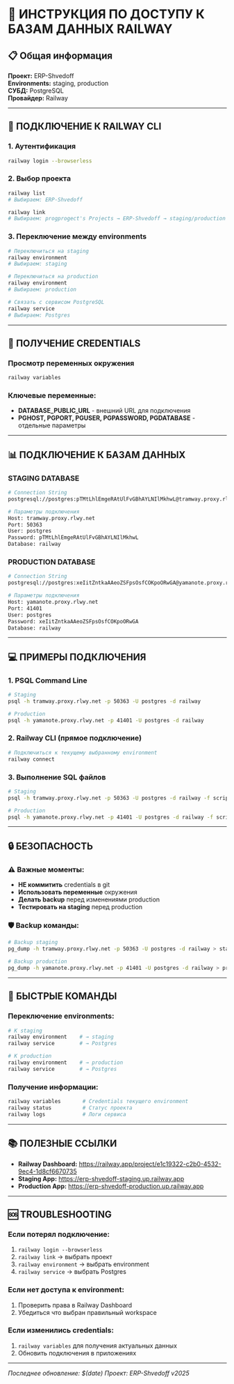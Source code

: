 # 🚂 ИНСТРУКЦИЯ ПО ДОСТУПУ К БАЗАМ ДАННЫХ RAILWAY

## 📋 Общая информация

**Проект:** ERP-Shvedoff  
**Environments:** staging, production  
**СУБД:** PostgreSQL  
**Провайдер:** Railway

---

## 🔑 ПОДКЛЮЧЕНИЕ К RAILWAY CLI

### 1. Аутентификация
```bash
railway login --browserless
```

### 2. Выбор проекта
```bash
railway list
# Выбираем: ERP-Shvedoff

railway link
# Выбираем: progprogect's Projects → ERP-Shvedoff → staging/production → Postgres
```

### 3. Переключение между environments
```bash
# Переключиться на staging
railway environment
# Выбираем: staging

# Переключиться на production  
railway environment
# Выбираем: production

# Связать с сервисом PostgreSQL
railway service
# Выбираем: Postgres
```

---

## 🔧 ПОЛУЧЕНИЕ CREDENTIALS

### Просмотр переменных окружения
```bash
railway variables
```

### Ключевые переменные:
- **DATABASE_PUBLIC_URL** - внешний URL для подключения
- **PGHOST, PGPORT, PGUSER, PGPASSWORD, PGDATABASE** - отдельные параметры

---

## 📊 ПОДКЛЮЧЕНИЕ К БАЗАМ ДАННЫХ

### STAGING DATABASE
```bash
# Connection String
postgresql://postgres:pTMtLhlEmgeRAtUlFvGBhAYLNIlMkhwL@tramway.proxy.rlwy.net:50363/railway

# Параметры подключения
Host: tramway.proxy.rlwy.net
Port: 50363  
User: postgres
Password: pTMtLhlEmgeRAtUlFvGBhAYLNIlMkhwL
Database: railway
```

### PRODUCTION DATABASE
```bash
# Connection String
postgresql://postgres:xeIitZntkaAAeoZSFpsOsfCOKpoORwGA@yamanote.proxy.rlwy.net:41401/railway

# Параметры подключения
Host: yamanote.proxy.rlwy.net
Port: 41401
User: postgres  
Password: xeIitZntkaAAeoZSFpsOsfCOKpoORwGA
Database: railway
```

---

## 💻 ПРИМЕРЫ ПОДКЛЮЧЕНИЯ

### 1. PSQL Command Line
```bash
# Staging
psql -h tramway.proxy.rlwy.net -p 50363 -U postgres -d railway

# Production
psql -h yamanote.proxy.rlwy.net -p 41401 -U postgres -d railway
```

### 2. Railway CLI (прямое подключение)
```bash
# Подключиться к текущему выбранному environment
railway connect
```

### 3. Выполнение SQL файлов
```bash
# Staging
psql -h tramway.proxy.rlwy.net -p 50363 -U postgres -d railway -f script.sql

# Production  
psql -h yamanote.proxy.rlwy.net -p 41401 -U postgres -d railway -f script.sql
```

---

## 🔒 БЕЗОПАСНОСТЬ

### ⚠️ Важные моменты:
- **НЕ коммитить** credentials в git
- **Использовать переменные** окружения
- **Делать backup** перед изменениями production
- **Тестировать на staging** перед production

### 🛡️ Backup команды:
```bash
# Backup staging
pg_dump -h tramway.proxy.rlwy.net -p 50363 -U postgres -d railway > staging_backup.sql

# Backup production
pg_dump -h yamanote.proxy.rlwy.net -p 41401 -U postgres -d railway > production_backup.sql
```

---

## 🚀 БЫСТРЫЕ КОМАНДЫ

### Переключение environments:
```bash
# К staging
railway environment    # → staging
railway service        # → Postgres

# К production  
railway environment    # → production
railway service        # → Postgres
```

### Получение информации:
```bash
railway variables       # Credentials текущего environment
railway status          # Статус проекта
railway logs            # Логи сервиса
```

---

## 📚 ПОЛЕЗНЫЕ ССЫЛКИ

- **Railway Dashboard:** https://railway.app/project/e1c19322-c2b0-4532-9ec4-1d8cf6670735
- **Staging App:** https://erp-shvedoff-staging.up.railway.app
- **Production App:** https://erp-shvedoff-production.up.railway.app

---

## 🆘 TROUBLESHOOTING

### Если потерял подключение:
1. `railway login --browserless` 
2. `railway link` → выбрать проект
3. `railway environment` → выбрать environment
4. `railway service` → выбрать Postgres

### Если нет доступа к environment:
1. Проверить права в Railway Dashboard
2. Убедиться что выбран правильный workspace

### Если изменились credentials:
1. `railway variables` для получения актуальных данных
2. Обновить подключения в приложениях

---

*Последнее обновление: $(date)*
*Проект: ERP-Shvedoff v2025*














